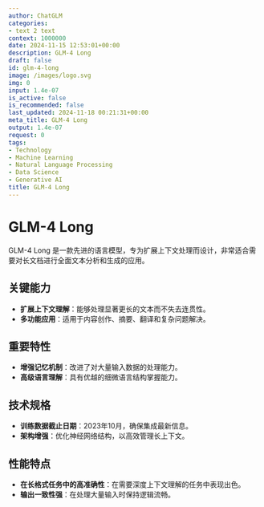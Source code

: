 ```yaml
---
author: ChatGLM
categories:
- text 2 text
context: 1000000
date: 2024-11-15 12:53:01+00:00
description: GLM-4 Long
draft: false
id: glm-4-long
image: /images/logo.svg
img: 0
input: 1.4e-07
is_active: false
is_recommended: false
last_updated: 2024-11-18 00:21:31+00:00
meta_title: GLM-4 Long
output: 1.4e-07
request: 0
tags:
- Technology
- Machine Learning
- Natural Language Processing
- Data Science
- Generative AI
title: GLM-4 Long
---
```
















# GLM-4 Long

GLM-4 Long 是一款先进的语言模型，专为扩展上下文处理而设计，非常适合需要对长文档进行全面文本分析和生成的应用。

## 关键能力
- **扩展上下文理解**：能够处理显著更长的文本而不失去连贯性。
- **多功能应用**：适用于内容创作、摘要、翻译和复杂问题解决。

## 重要特性
- **增强记忆机制**：改进了对大量输入数据的处理能力。
- **高级语言理解**：具有优越的细微语言结构掌握能力。

## 技术规格
- **训练数据截止日期**：2023年10月，确保集成最新信息。
- **架构增强**：优化神经网络结构，以高效管理长上下文。

## 性能特点
- **在长格式任务中的高准确性**：在需要深度上下文理解的任务中表现出色。
- **输出一致性强**：在处理大量输入时保持逻辑流畅。

